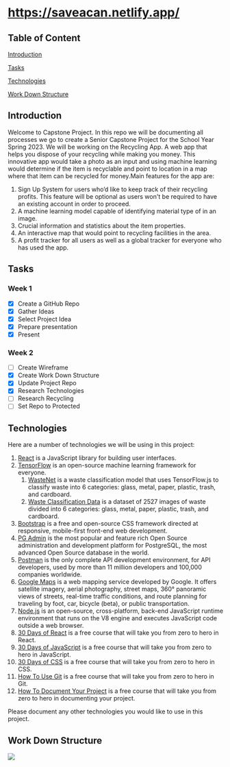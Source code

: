 # https://saveacan.netlify.app/ 

## Table of Content

[Introduction](#introduction)

[Tasks](#tasks)

[Technologies](#technologies)

[Work Down Structure](#work-down-structure)

## Introduction

Welcome to Capstone Project. In this repo we will be documenting all processes we go to create a Senior Capstone Project for the School Year Spring 2023. We will be working on the Recycling App. A web app that helps you dispose of your recycling while making you money. This innovative app would take a photo as an input and using machine learning would determine if the item is recyclable and point to location in a map where that item can be recycled for money.Main features for the app are:

1. Sign Up System for users who’d like to keep track of their recycling profits. This feature will be optional as users won't be required to have an existing account in order to proceed.
2. A machine learning model capable of identifying material type of in an image.
3. Crucial information and statistics about the item properties.
4. An interactive map that would point to recycling facilities in the area.
5. A profit tracker for all users as well as a global tracker for everyone who has used the app.

## Tasks

### Week 1

- [x] Create a GitHub Repo
- [x] Gather Ideas
- [x] Select Project Idea
- [x] Prepare presentation
- [x] Present

### Week 2

- [ ] Create Wireframe
- [x] Create Work Down Structure
- [x] Update Project Repo
- [x] Research Technologies
- [ ] Research Recycling
- [ ] Set Repo to Protected

## Technologies

Here are a number of technologies we will be using in this project:

1. [React](https://reactjs.org) is a JavaScript library for building user interfaces.
2. [TensorFlow](https://www.tensorflow.org) is an open-source machine learning framework for everyone.
   1. [WasteNet](https://recycleye.com/wastenet/) is a waste classification model that uses TensorFlow.js to classify waste into 6 categories: glass, metal, paper, plastic, trash, and cardboard.
   2. [Waste Classification Data](https://www.kaggle.com/datasets/techsash/waste-classification-data) is a dataset of 2527 images of waste divided into 6 categories: glass, metal, paper, plastic, trash, and cardboard.
3. [Bootstrap](https://getbootstrap.com) is a free and open-source CSS framework directed at responsive, mobile-first front-end web development.
4. [PG Admin](https://www.pgadmin.org) is the most popular and feature rich Open Source administration and development platform for PostgreSQL, the most advanced Open Source database in the world.
5. [Postman](https://www.postman.com) is the only complete API development environment, for API developers, used by more than 11 million developers and 100,000 companies worldwide.
6. [Google Maps](https://developers.google.com/maps) is a web mapping service developed by Google. It offers satellite imagery, aerial photography, street maps, 360° panoramic views of streets, real-time traffic conditions, and route planning for traveling by foot, car, bicycle (beta), or public transportation.
7. [Node.js](https://nodejs.org) is an open-source, cross-platform, back-end JavaScript runtime environment that runs on the V8 engine and executes JavaScript code outside a web browser.
8. [30 Days of React](https://www.fullstackreact.com/30-days-of-react/) is a free course that will take you from zero to hero in React.
9. [30 Days of JavaScript](https://javascript30.com) is a free course that will take you from zero to hero in JavaScript.
10. [30 Days of CSS](https://css-tricks.com/30-days-css/) is a free course that will take you from zero to hero in CSS.
11. [How To Use Git](https://www.youtube.com/watch?v=8JJ101D3knE) is a free course that will take you from zero to hero in Git.
12. [How To Document Your Project](https://www.youtube.com/watch?v=OcL7-7cRpkQ) is a free course that will take you from zero to hero in documenting your project.

Please document any other technologies you would like to use in this project.

## Work Down Structure

![](img/Work%20breakdown%20structure.png)
